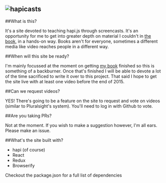 ![hapicasts](https://hapicasts.s3.amazonaws.com/logo.png)
----
##What is this?

It's a site devoted to teaching hapi.js through screencasts. It's an opportunity for me to get into greater depth on material I couldn't in [the book](http://manning.com/harrison), in a hands-on way. Books aren't for everyone, sometimes a different media like video reaches people in a different way.

##When will this site be ready?

I'm mainly focussed at the moment on getting [my book](http://manning.com/harrison) finished so this is something of a backburner. Once that's finished I will be able to devote a lot of the time sacrificed to write it over to this project. That said I hope to get the site live with at least one video before the end of 2015.

##Can we request videos?

YES! There's going to be a feature on the site to request and vote on videos (similar to Pluralsight's system). You'll need to log in with Github to vote.

##Are you taking PRs?

Not at the moment. If you wish to make a suggestion however, I'm all ears. Please make an issue.

##What's the site built with?

- hapi (of course)
- React
- Redux
- Browserify

Checkout the package.json for a full list of dependencies
